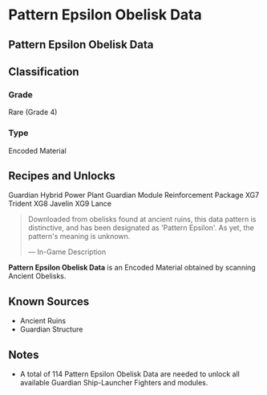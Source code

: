 # Pattern Epsilon Obelisk Data
##  Pattern Epsilon Obelisk Data

## Classification

### Grade

Rare (Grade 4)

### Type

Encoded Material

## Recipes and Unlocks

Guardian Hybrid Power Plant
 Guardian Module Reinforcement Package
 XG7 Trident
 XG8 Javelin
 XG9 Lance

> 
> 
> Downloaded from obelisks found at ancient ruins, this data pattern is distinctive, and has been designated as 'Pattern Epsilon'. As yet, the pattern's meaning is unknown.
> 
> 
> — In-Game Description
> 

**Pattern Epsilon Obelisk Data** is an Encoded Material obtained by scanning Ancient Obelisks.

## Known Sources

- Ancient Ruins
- Guardian Structure

## Notes

- A total of 114 Pattern Epsilon Obelisk Data are needed to unlock all available Guardian Ship-Launcher Fighters and modules.